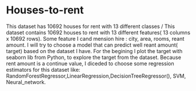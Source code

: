 # Houses-to-rent


This dataset has 10692 houses for rent with 13 different classes / This dataset contains 10692 houses to rent with 13 different features( 13 columns x 10692 rows).
Some feature I cand mension hire : city, area, rooms, reant amount.
I will try to choose a model that can predict well  reant amount( target) based on the dataset I have.
For the begining I plot the target with seaborn lib from Python, to explore the target from the dataset.
Because rent amount is a continue value, I diceded to choose some regression estimators for this dataset like: RandomForestRegressor,LinearRegression,DecisionTreeRegressor(), SVM,  Neural_network.





